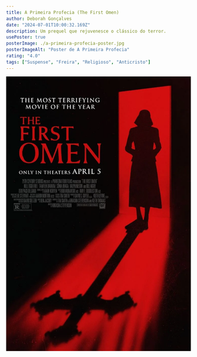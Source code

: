 ```yaml
---
title: A Primeira Profecia (The First Omen)
author: Deborah Gonçalves
date: "2024-07-01T10:00:32.169Z"
description: Um prequel que rejuvenesce o clássico do terror.
usePoster: true
posterImage: ./a-primeira-profecia-poster.jpg
posterImageAlt: "Poster de A Primeira Profecia"
rating: "4.0"
tags: ["Suspense", "Freira", "Religioso", "Anticristo"]
---
```


<div class="poster-wrapper"><img src="./a-primeira-profecia-poster.jpg" alt="Poster do filme A Primeira Profecia"></div>
